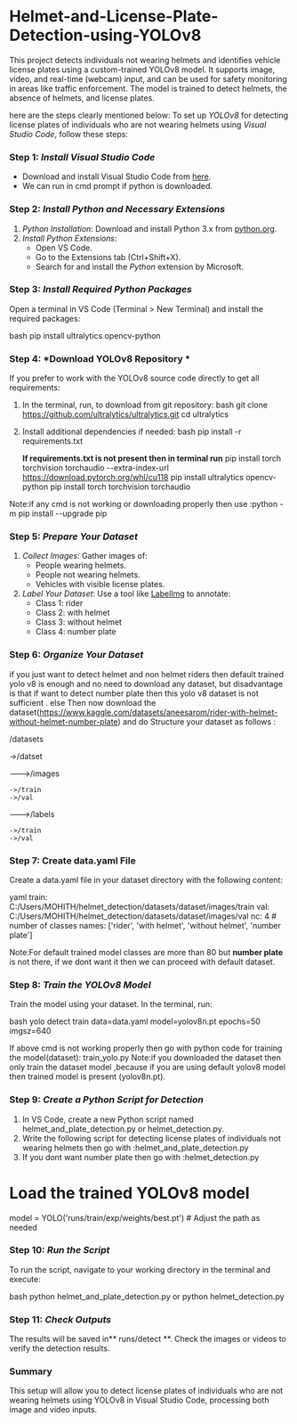 # Helmet-and-License-Plate-Detection-using-YOLOv8
This project detects individuals not wearing helmets and identifies vehicle license plates using a custom-trained YOLOv8 model. It supports image, video, and real-time (webcam) input, and can be used for safety monitoring in areas like traffic enforcement. The model is trained to detect helmets, the absence of helmets, and license plates.

here are the steps clearly mentioned below:
To set up *YOLOv8* for detecting license plates of individuals who are not wearing helmets using *Visual Studio Code*, follow these steps:

### Step 1: *Install Visual Studio Code*
- Download and install Visual Studio Code from [here](https://code.visualstudio.com/Download).
- We can run in cmd prompt if python is downloaded.


### Step 2: *Install Python and Necessary Extensions*
1. *Python Installation*: Download and install Python 3.x from [python.org](https://www.python.org/downloads/).
2. *Install Python Extensions*:
   - Open VS Code.
   - Go to the Extensions tab (Ctrl+Shift+X).
   - Search for and install the *Python* extension by Microsoft.


### Step 3: *Install Required Python Packages*
Open a terminal in VS Code (Terminal > New Terminal) and install the required packages:

bash
pip install ultralytics opencv-python


### Step 4: *Download YOLOv8 Repository *
If you prefer to work with the YOLOv8 source code directly to get all requirements:
1. In the terminal, run, to download from git repository:
   bash
   git clone https://github.com/ultralytics/ultralytics.git
   cd ultralytics

2. Install additional dependencies if needed:
   bash
   pip install -r requirements.txt
   
   **If requirements.txt is not present then in terminal run**
   pip install torch torchvision torchaudio --extra-index-url https://download.pytorch.org/whl/cu118
   pip install ultralytics opencv-python
   pip install torch torchvision torchaudio

Note:if any cmd is not working or downloading properly then use :python -m pip install --upgrade pip

   

### Step 5: *Prepare Your Dataset*
1. *Collect Images*: Gather images of:
   - People wearing helmets.
   - People not wearing helmets.
   - Vehicles with visible license plates.
2. *Label Your Dataset*: Use a tool like [LabelImg](https://github.com/tzutalin/labelImg) to annotate:
   - Class 1: rider
   - Class 2: with helmet
   - Class 3: without helmet
   - Class 4: number plate

### Step 6: *Organize Your Dataset*
if you just want to detect helmet and non helmet riders then default trained yolo v8 is enough and no need to download any dataset, but disadvantage is that if want to detect number plate then this yolo v8 dataset is not sufficient .
else
Then now download the dataset(https://www.kaggle.com/datasets/aneesarom/rider-with-helmet-without-helmet-number-plate) and do 
Structure your dataset as follows :

/datasets

->/datset

--->/images
  
    ->/train
    ->/val
 --->/labels
  
    ->/train
    ->/val



### Step 7: **Create data.yaml File**
Create a data.yaml file in your dataset directory with the following content:

yaml
train: C:/Users/MOHITH/helmet_detection/datasets/dataset/images/train
val: C:/Users/MOHITH/helmet_detection/datasets/dataset/images/val
nc: 4  # number of classes
names: ['rider', 'with helmet', 'without helmet', 'number plate']

Note:For default trained model classes are more than 80 but **number plate** is not there, if we dont want it then we can proceed with default dataset.



### Step 8: *Train the YOLOv8 Model*
Train the model using your dataset. In the terminal, run:

bash
yolo detect train data=data.yaml model=yolov8n.pt epochs=50 imgsz=640

If above cmd is not working properly then go with python code for training the model(dataset):
train_yolo.py
Note:if you downloaded the dataset then only train the dataset model ,because if you are using default yolov8 model then trained model is present (yolov8n.pt).



### Step 9: *Create a Python Script for Detection*
1. In VS Code, create a new Python script named helmet_and_plate_detection.py or helmet_detection.py.
2. Write the following script for detecting license plates of individuals not wearing helmets then go with :helmet_and_plate_detection.py
3. If you dont want number plate then go with :helmet_detection.py

# Load the trained YOLOv8 model
model = YOLO('runs/train/exp/weights/best.pt')  # Adjust the path as needed



### Step 10: *Run the Script*
To run the script, navigate to your working directory in the terminal and execute:

bash
python helmet_and_plate_detection.py
or 
python helmet_detection.py


### Step 11: *Check Outputs*
The results will be saved in** runs/detect **. Check the images or videos to verify the detection results.



### Summary
This setup will allow you to detect license plates of individuals who are not wearing helmets using YOLOv8 in Visual Studio Code, processing both image and video inputs.
